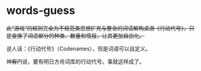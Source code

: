 # words-guess

~~此“游戏”的规则完全为不规范类思想扩充与整合的词语解构桌游《行动代号》，只是变换了词语部分的种类、数量和情报，让其更加自由化。~~

说人话：《行动代号》（Codenames），但是词语可以自定义。

神~~客门~~说，要有明日方舟词库的行动代号。事就这样成了。
